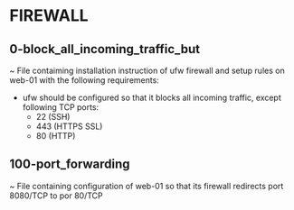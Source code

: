 # FIREWALL

##  0-block_all_incoming_traffic_but
~ File contaiming installation instruction of ufw firewall and setup rules on web-01 with the following requirements:
- ufw should be configured so that it blocks all incoming traffic, except following TCP ports:
  - 22 (SSH)
  - 443 (HTTPS SSL)
  - 80 (HTTP)
 
 ## 100-port_forwarding
 ~ File containing configuration of web-01 so that its firewall redirects port 8080/TCP to por 80/TCP
